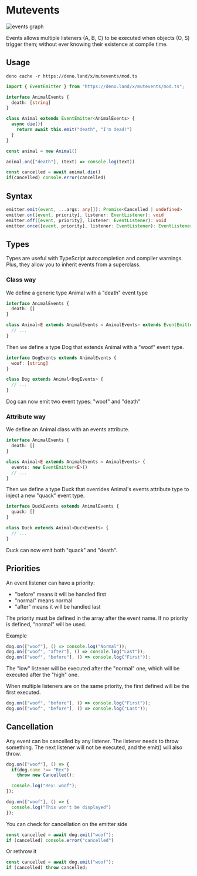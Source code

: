 # Mutevents

![events graph](https://i.imgur.com/Se9fNFI.png?1)

Events allows multiple listeners (A, B, C) to be executed when objects (O, S) trigger them; without ever knowing their existence at compile time.

## Usage

    deno cache -r https://deno.land/x/mutevents/mod.ts

```typescript
import { EventEmitter } from "https://deno.land/x/mutevents/mod.ts";

interface AnimalEvents {
  death: [string]
}

class Animal extends EventEmitter<AnimalEvents> { 
  async die(){
    return await this.emit("death", "I'm dead!")
  }
}

const animal = new Animal()

animal.on(["death"], (text) => console.log(text))

const cancelled = await animal.die()
if(cancelled) console.error(cancelled)
```

## Syntax

```typescript
emitter.emit(event, ...args: any[]): Promise<Cancelled | undefined>
emitter.on([event, priority], listener: EventListener): void
emitter.off([event, priority], listener: EventListener): void
emitter.once([event, priority], listener: EventListener): EventListener
```

## Types

Types are useful with TypeScript autocompletion and compiler warnings. Plus, they allow you to inherit events from a superclass.

### Class way

We define a generic type Animal with a "death" event type

```typescript
interface AnimalEvents {
  death: []
}

class Animal<E extends AnimalEvents = AnimalEvents> extends EventEmitter<E> {
  // ...	
}
```

Then we define a type Dog that extends Animal with a "woof" event type.

```typescript
interface DogEvents extends AnimalEvents {
  woof: [string]
}

class Dog extends Animal<DogEvents> {
  // ...
}
```

Dog can now emit two event types: "woof" and "death"

### Attribute way

We define an Animal class with an events attribute.
  
```typescript
interface AnimalEvents {
  death: []
}

class Animal<E extends AnimalEvents = AnimalEvents> {
  events: new EventEmitter<E>()
  // ...
}
```

Then we define a type Duck that overrides Animal's events attribute type to inject a new "quack" event type.

```typescript
interface DuckEvents extends AnimalEvents { 
  quack: [] 
}

class Duck extends Animal<DuckEvents> {
  // ...
}
```

Duck can now emit both "quack" and "death".

## Priorities

An event listener can have a priority:
- "before" means it will be handled first
- "normal" means normal
- "after" means it will be handled last

The priority must be defined in the array after the event name. If no priority is defined, "normal" will be used.

Example

```typescript
dog.on(["woof"], () => console.log("Normal"));
dog.on(["woof", "after"], () => console.log("Last"));
dog.on(["woof", "before"], () => console.log("First"));
```

The "low" listener will be executed after the "normal" one, which will be executed after the "high" one.

When multiple listeners are on the same priority, the first defined will be the first executed.

```typescript
dog.on(["woof", "before"], () => console.log("First"));
dog.on(["woof", "before"], () => console.log("Last"));
```

## Cancellation

Any event can be cancelled by any listener. The listener needs to throw something.
The next listener will not be executed, and the emit() will also throw.

```typescript
dog.on(["woof"], () => {
  if(dog.name !== "Rex") 
    throw new Cancelled();

  console.log("Rex: woof");
});

dog.on(["woof"], () => {
  console.log("This won't be displayed")
});
```

You can check for cancellation on the emitter side

```typescript
const cancelled = await dog.emit("woof");
if (cancelled) console.error("cancelled")
```

Or rethrow it

```typescript
const cancelled = await dog.emit("woof");
if (cancelled) throw cancelled;
```
